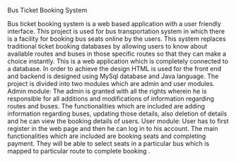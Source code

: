 Bus Ticket Booking System

Bus ticket booking system is a web based application with a user friendly interface. This project is
used for bus transportation system in which there is a facility for booking bus seats online by the
users.
This system replaces traditional ticket booking databases by allowing users to know about available
routes and buses in those specific routes so that they can make a choice instantly.
This is a web application which is completely connected to a database. In order to achieve the design
HTML is used for the front end and backend is designed using MySql database and Java language.
The project is divided into two modules which are admin and user modules.
Admin module:
The admin is granted with all the rights wherein he is responsible for all additions and modifications
of information regarding routes and buses. The functionalities which are included are adding
information regarding buses, updating those details, also deletion of details and he can view the
booking details of users.
User module:
User has to first register in the web page and then he can log in to his account. The main functionalities
which are included are booking seats and completing payment. They will be able to select seats in a
particular bus which is mapped to particular route to complete booking .
